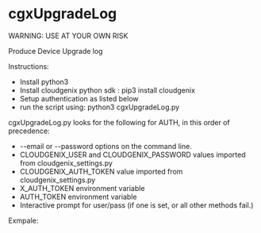 # cgxUpgradeLog

WARNING: USE AT YOUR OWN RISK

Produce Device Upgrade log

Instructions:

* Install python3
* Install cloudgenix python sdk : pip3 install cloudgenix
* Setup authentication as listed below
* run the script using: python3 cgxUpgradeLog.py

cgxUpgradeLog.py looks for the following for AUTH, in this order of precedence:

* --email or --password options on the command line.
* CLOUDGENIX_USER and CLOUDGENIX_PASSWORD values imported from cloudgenix_settings.py
* CLOUDGENIX_AUTH_TOKEN value imported from cloudgenix_settings.py
* X_AUTH_TOKEN environment variable
* AUTH_TOKEN environment variable
* Interactive prompt for user/pass (if one is set, or all other methods fail.)

Exmpale:
```
```